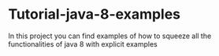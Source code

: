 # Tutorial-java-8-examples
In this project you can find examples of how to squeeze all the functionalities of java 8 with explicit examples
